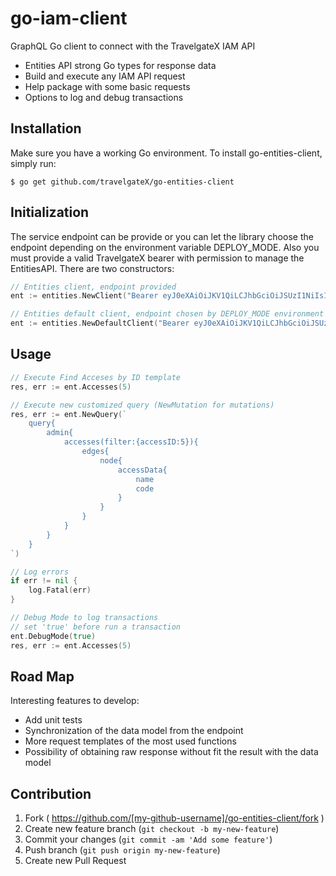 # go-iam-client
GraphQL Go client to connect with the TravelgateX IAM API

* Entities API strong Go types for response data
* Build and execute any IAM API request
* Help package with some basic requests
* Options to log and debug transactions

## Installation
Make sure you have a working Go environment. To install go-entities-client, simply run:

```
$ go get github.com/travelgateX/go-entities-client
```

## Initialization
The service endpoint can be provide or you can let the library choose the endpoint depending on the environment variable DEPLOY_MODE. Also you must provide a valid TravelgateX bearer with permission to manage the EntitiesAPI. There are two constructors:
```go
// Entities client, endpoint provided
ent := entities.NewClient("Bearer eyJ0eXAiOiJKV1QiLCJhbGciOiJSUzI1NiIsImt...", "https://api...")

// Entities default client, endpoint chosen by DEPLOY_MODE environment variable
ent := entities.NewDefaultClient("Bearer eyJ0eXAiOiJKV1QiLCJhbGciOiJSUzI1NiIsImt...")
```

## Usage
```go
// Execute Find Acceses by ID template
res, err := ent.Accesses(5)

// Execute new customized query (NewMutation for mutations)
res, err := ent.NewQuery(`
    query{
        admin{
            accesses(filter:{accessID:5}){
                edges{
                    node{
                        accessData{
                            name
                            code
                        }
                    }
                }
            }
        }
    }
`)

// Log errors
if err != nil {
    log.Fatal(err)
}

// Debug Mode to log transactions
// set 'true' before run a transaction
ent.DebugMode(true)
res, err := ent.Accesses(5)

```

## Road Map
Interesting features to develop:

* Add unit tests
* Synchronization of the data model from the endpoint
* More request templates of the most used functions
* Possibility of obtaining raw response without fit the result with the data model

## Contribution
1. Fork ( https://github.com/[my-github-username]/go-entities-client/fork )
2. Create new feature branch (`git checkout -b my-new-feature`)
3. Commit your changes (`git commit -am 'Add some feature'`)
4. Push branch (`git push origin my-new-feature`)
5. Create new Pull Request